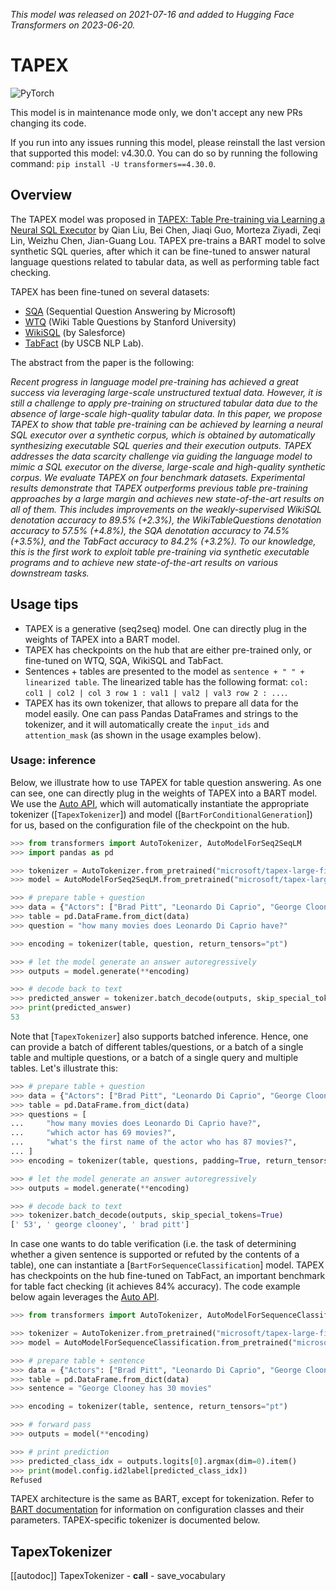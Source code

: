 <!--Copyright 2022 The HuggingFace Team. All rights reserved.

Licensed under the Apache License, Version 2.0 (the "License"); you may not use this file except in compliance with
the License. You may obtain a copy of the License at

http://www.apache.org/licenses/LICENSE-2.0

Unless required by applicable law or agreed to in writing, software distributed under the License is distributed on
an "AS IS" BASIS, WITHOUT WARRANTIES OR CONDITIONS OF ANY KIND, either express or implied. See the License for the
specific language governing permissions and limitations under the License.

⚠️ Note that this file is in Markdown but contain specific syntax for our doc-builder (similar to MDX) that may not be
rendered properly in your Markdown viewer.

-->
*This model was released on 2021-07-16 and added to Hugging Face Transformers on 2023-06-20.*

# TAPEX

<div class="flex flex-wrap space-x-1">
<img alt="PyTorch" src="https://img.shields.io/badge/PyTorch-DE3412?style=flat&logo=pytorch&logoColor=white">
</div>

<Tip warning={true}>

This model is in maintenance mode only, we don't accept any new PRs changing its code.

If you run into any issues running this model, please reinstall the last version that supported this model: v4.30.0.
You can do so by running the following command: `pip install -U transformers==4.30.0`.

</Tip>

## Overview

The TAPEX model was proposed in [TAPEX: Table Pre-training via Learning a Neural SQL Executor](https://huggingface.co/papers/2107.07653) by Qian Liu,
Bei Chen, Jiaqi Guo, Morteza Ziyadi, Zeqi Lin, Weizhu Chen, Jian-Guang Lou. TAPEX pre-trains a BART model to solve synthetic SQL queries, after
which it can be fine-tuned to answer natural language questions related to tabular data, as well as performing table fact checking.

TAPEX has been fine-tuned on several datasets:

- [SQA](https://www.microsoft.com/en-us/download/details.aspx?id=54253) (Sequential Question Answering by Microsoft)
- [WTQ](https://github.com/ppasupat/WikiTableQuestions) (Wiki Table Questions by Stanford University)
- [WikiSQL](https://github.com/salesforce/WikiSQL) (by Salesforce)
- [TabFact](https://tabfact.github.io/) (by USCB NLP Lab).

The abstract from the paper is the following:

*Recent progress in language model pre-training has achieved a great success via leveraging large-scale unstructured textual data. However, it is
still a challenge to apply pre-training on structured tabular data due to the absence of large-scale high-quality tabular data. In this paper, we
propose TAPEX to show that table pre-training can be achieved by learning a neural SQL executor over a synthetic corpus, which is obtained by automatically
synthesizing executable SQL queries and their execution outputs. TAPEX addresses the data scarcity challenge via guiding the language model to mimic a SQL
executor on the diverse, large-scale and high-quality synthetic corpus. We evaluate TAPEX on four benchmark datasets. Experimental results demonstrate that
TAPEX outperforms previous table pre-training approaches by a large margin and achieves new state-of-the-art results on all of them. This includes improvements
on the weakly-supervised WikiSQL denotation accuracy to 89.5% (+2.3%), the WikiTableQuestions denotation accuracy to 57.5% (+4.8%), the SQA denotation accuracy
to 74.5% (+3.5%), and the TabFact accuracy to 84.2% (+3.2%). To our knowledge, this is the first work to exploit table pre-training via synthetic executable programs
and to achieve new state-of-the-art results on various downstream tasks.*

## Usage tips

- TAPEX is a generative (seq2seq) model. One can directly plug in the weights of TAPEX into a BART model.
- TAPEX has checkpoints on the hub that are either pre-trained only, or fine-tuned on WTQ, SQA, WikiSQL and TabFact.
- Sentences + tables are presented to the model as `sentence + " " + linearized table`. The linearized table has the following format:
  `col: col1 | col2 | col 3 row 1 : val1 | val2 | val3 row 2 : ...`.
- TAPEX has its own tokenizer, that allows to prepare all data for the model easily. One can pass Pandas DataFrames and strings to the tokenizer,
  and it will automatically create the `input_ids` and `attention_mask` (as shown in the usage examples below).

### Usage: inference

Below, we illustrate how to use TAPEX for table question answering. As one can see, one can directly plug in the weights of TAPEX into a BART model.
We use the [Auto API](auto), which will automatically instantiate the appropriate tokenizer ([`TapexTokenizer`]) and model ([`BartForConditionalGeneration`]) for us,
based on the configuration file of the checkpoint on the hub.

```python
>>> from transformers import AutoTokenizer, AutoModelForSeq2SeqLM
>>> import pandas as pd

>>> tokenizer = AutoTokenizer.from_pretrained("microsoft/tapex-large-finetuned-wtq")
>>> model = AutoModelForSeq2SeqLM.from_pretrained("microsoft/tapex-large-finetuned-wtq")

>>> # prepare table + question
>>> data = {"Actors": ["Brad Pitt", "Leonardo Di Caprio", "George Clooney"], "Number of movies": ["87", "53", "69"]}
>>> table = pd.DataFrame.from_dict(data)
>>> question = "how many movies does Leonardo Di Caprio have?"

>>> encoding = tokenizer(table, question, return_tensors="pt")

>>> # let the model generate an answer autoregressively
>>> outputs = model.generate(**encoding)

>>> # decode back to text
>>> predicted_answer = tokenizer.batch_decode(outputs, skip_special_tokens=True)[0]
>>> print(predicted_answer)
53
```

Note that [`TapexTokenizer`] also supports batched inference. Hence, one can provide a batch of different tables/questions, or a batch of a single table
and multiple questions, or a batch of a single query and multiple tables. Let's illustrate this:

```python
>>> # prepare table + question
>>> data = {"Actors": ["Brad Pitt", "Leonardo Di Caprio", "George Clooney"], "Number of movies": ["87", "53", "69"]}
>>> table = pd.DataFrame.from_dict(data)
>>> questions = [
...     "how many movies does Leonardo Di Caprio have?",
...     "which actor has 69 movies?",
...     "what's the first name of the actor who has 87 movies?",
... ]
>>> encoding = tokenizer(table, questions, padding=True, return_tensors="pt")

>>> # let the model generate an answer autoregressively
>>> outputs = model.generate(**encoding)

>>> # decode back to text
>>> tokenizer.batch_decode(outputs, skip_special_tokens=True)
[' 53', ' george clooney', ' brad pitt']
```

In case one wants to do table verification (i.e. the task of determining whether a given sentence is supported or refuted by the contents
of a table), one can instantiate a [`BartForSequenceClassification`] model. TAPEX has checkpoints on the hub fine-tuned on TabFact, an important
benchmark for table fact checking (it achieves 84% accuracy). The code example below again leverages the [Auto API](auto).

```python
>>> from transformers import AutoTokenizer, AutoModelForSequenceClassification

>>> tokenizer = AutoTokenizer.from_pretrained("microsoft/tapex-large-finetuned-tabfact")
>>> model = AutoModelForSequenceClassification.from_pretrained("microsoft/tapex-large-finetuned-tabfact")

>>> # prepare table + sentence
>>> data = {"Actors": ["Brad Pitt", "Leonardo Di Caprio", "George Clooney"], "Number of movies": ["87", "53", "69"]}
>>> table = pd.DataFrame.from_dict(data)
>>> sentence = "George Clooney has 30 movies"

>>> encoding = tokenizer(table, sentence, return_tensors="pt")

>>> # forward pass
>>> outputs = model(**encoding)

>>> # print prediction
>>> predicted_class_idx = outputs.logits[0].argmax(dim=0).item()
>>> print(model.config.id2label[predicted_class_idx])
Refused
```

<Tip>

TAPEX architecture is the same as BART, except for tokenization. Refer to [BART documentation](bart) for information on
configuration classes and their parameters. TAPEX-specific tokenizer is documented below.

</Tip>

## TapexTokenizer

[[autodoc]] TapexTokenizer
    - __call__
    - save_vocabulary
